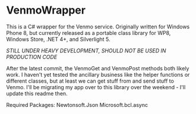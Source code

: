 VenmoWrapper
============

This is a C# wrapper for the Venmo service. Originally written for Windows Phone 8, but currently released as a portable class library for WP8, Windows Store, .NET 4+, and Silverlight 5.

*_STILL UNDER HEAVY DEVELOPMENT, SHOULD NOT BE USED IN PRODUCTION CODE_*

After the latest commit, the VenmoGet and VenmoPost methods both likely work. I haven't yet tested the ancillary business like the helper functions or different classes, but at least we can get stuff from and send stuff to Venmo. I'll be migrating my app over to this library over the weekend - I'll update this readme then.

Required Packages:
Newtonsoft.Json
Microsoft.bcl.async
